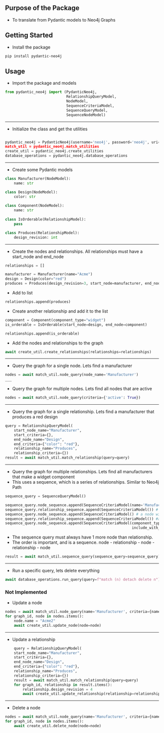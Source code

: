 

## Purpose of the Package
+ To translate from Pydantic models to Neo4j Graphs

## Getting Started
+ Install the package
```bash
pip install pydantic-neo4j
```

## Usage
+ Import the package and models
```python
from pydantic_neo4j import (PydanticNeo4j, 
                            RelationshipQueryModel,
                            NodeModel,
                            SequenceCriteriaModel, 
                            SequenceQueryModel, 
                            SequenceNodeModel)
```
___
+ Initialize the class and get the utilities
```python

pydantic_neo4j = PydanticNeo4j(username='neo4j', password='neo4j', uri='neo4j://localhost:7687)
match_util = pydantic_neo4j.match_utilities
create_util = pydantic_neo4j.create_utilities
database_operations = pydantic_neo4j.database_operations
```
___
+ Create some Pydantic models
```python
class Manufacturer(NodeModel):
    name: str

class Design(NodeModel):
    color: str
    
class Component(NodeModel):
    name: str
    
class IsOrderable(RelationshipModel):
    pass

class Produces(RelationshipModel):
    design_revision: int
```
___
+ Create the nodes and relationships. All relationships must have a start_node and end_node
```python
relationships = []

manufacturer = Manufacturer(name="Acme")
design = Design(color="red")
produces = Produces(design_revision=3, start_node=manufacturer, end_node=design)
```
+ Add to list
```python
relationships.append(produces)
```
+ Create another relationship and add it to the list
```python
component = Component(component_type="widget")
is_orderable = IsOrderable(start_node=design, end_node=component)

relationships.append(is_orderable)
```

+ Add the nodes and relationships to the graph
```python
await create_util.create_relationships(relationships=relationships)
````
___
+ Query the graph for a single node. Lets find a manufacturer
```python
nodes = await match_util.node_query(node_name='Manufacturer')
___
```
+ Query the graph for multiple nodes. Lets find all nodes that are active
```python
nodes = await match_util.node_query(criteria={'active': True})
```
___
+ Query the graph for a single relationship. Lets find a manufacturer that produces a red design
```python
query = RelationshipQueryModel(
    start_node_name="Manufacturer",
    start_criteria={},
    end_node_name="Design",
    end_criteria={"color": "red"},
    relationship_name="Produces",
    relationship_criteria={})
result = await match_util.match_relationship(query=query)
```
___
+ Query the graph for multiple relationships. Lets find all manufacturers that make a widget component
+ This uses a sequence, which is a series of relationships. Similar to Neo4j Path
```python
sequence_query = SequenceQueryModel()

sequence_query.node_sequence.append(SequenceCriteriaModel(name='Manufacturer'))
sequence_query.relationship_sequence.append(SequenceCriteriaModel()) # a relationship with no criteria
sequence_query.node_sequence.append(SequenceCriteriaModel() # a node with no criteria specified
sequence_query.relationship_sequence.append(SequenceCriteriaModel()) #a realtoinship with no criteria
sequence_query.node_sequence.append(SequenceCriteriaModel(component_type="widget", 
                                                          include_with_return=True))
```
+ The sequence query must always have 1 more node than relationship.
+ The order is important, and is a sequence. node - relationship - node - relationship - node
```python
result = await match_util.sequence_query(sequence_query=sequence_query)
```
___
+ Run a specific query, lets delete everything
```python
await database_operations.run_query(query=f"match (n) detach delete n")
```



### Not Implemented

+ Update a node
```python
nodes = await match_util.node_query(name='Manufacturer', criteria={name='Acme'})
for graph_id, node in nodes.items():
    node.name = "Acme2"
    await create_util.update_node(node=node)
```
___
+ Update a relationship
```python
    query = RelationshipQueryModel(
    start_node_name="Manufacturer",
    start_criteria={},
    end_node_name="Design",
    end_criteria={"color": "red"},
    relationship_name="Produces",
    relationship_criteria={})
    result = await match_util.match_relationship(query=query)
    for graph_id, relationship in result.items():
        relationship.design_revision = 4
        await create_util.update_relationship(relationship=relationship)
```
___
+ Delete a node
```python
nodes = await match_util.node_query(name='Manufacturer', criteria={name='Acme'})
for graph_id, node in nodes.items():
    await create_util.delete_node(node=node)
```

